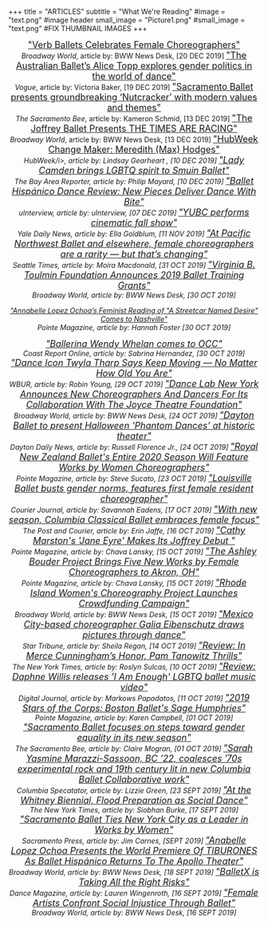 +++
title = "ARTICLES"
subtitle = "What We're Reading"
#image = "text.png"   #image header
small_image = "Picture1.png"
#small_image = "text.png"  #FIX THUMBNAIL IMAGES
+++

<center>

<font size="4">
<a href="https://www.broadwayworld.com/cleveland/article/Verb-Ballets-Celebrates-Female-Choreographers-20191220">"Verb Ballets Celebrates Female Choreographers"</a></font><br>
<i>Broadway World</i>, article by: BWW News Desk, [20 DEC 2019]

<font size="4">
<a href="https://www.vogue.com.au/culture/features/the-australian-ballets-alice-topp-explores-gender-politics-in-the-world-of-dance/news-story/5f2bcfadc9a99dfc41da1b19815f2d44">"The Australian Ballet’s Alice Topp explores gender politics in the world of dance"</a></font><br>
<i>Vogue</i>, article by: Victoria Baker, [19 DEC 2019]

<font size="4">
<a href="https://www.sacbee.com/entertainment/arts-culture/article238336048.html">"Sacramento Ballet presents groundbreaking ‘Nutcracker’ with modern values and themes"</a></font><br>
<i>The Sacramento Bee</i>, article by: Kameron Schmid, [13 DEC 2019]

<font size="4">
<a href="https://www.broadwayworld.com/chicago/article/The-Joffrey-Ballet-Presents-THE-TIMES-ARE-RACING-20191213">"The Joffrey Ballet Presents THE TIMES ARE RACING"</a></font><br>
<i>Broadway World</i>, article by: BWW News Desk, [13 DEC 2019]


<font size="4">
<a href="http://sponsored.boston.com/hubweek/hubweek-change-maker-max-hodges">"HubWeek Change Maker: Meredith (Max) Hodges"</a></font><br>
<i>HubWeek/i>, article by: Lindsay Gearheart , [10 DEC 2019]


<font size="4">
<a href="https://www.ebar.com/arts_&_culture/dance/285396/lady_camden_brings_lgbtq_spirit_to_smuin_ballet">"Lady Camden brings LGBTQ spirit to Smuin Ballet"</a></font><br>
<i>The Bay Area Reporter</i>, article by: Philip Mayard, [10 DEC 2019]


<font size="4">
<a href="https://uinterview.com/uncategorized/ballet-hispanico-dance-review-new-pieces-deliver-dance-with-bite/">"Ballet Hispánico Dance Review: New Pieces Deliver Dance With Bite"</a></font><br>
<i>uInterview</i>, article by: uInterview, [07 DEC 2019]


<font size="4">
<a href="https://yaledailynews.com/blog/2019/11/11/yubc-performs-cinematic-fall-show/">"YUBC performs cinematic fall show"</a></font><br>
<i>Yale Daily News</i>, article by: Ella Goldblum, [11 NOV 2019]


<font size="4">
<a href="https://www.seattletimes.com/entertainment/dance/at-pacific-northwest-ballet-and-elsewhere-female-choreographers-are-a-rarity-but-thats-changing/">"At Pacific Northwest Ballet and elsewhere, female choreographers are a rarity — but that’s changing"</a></font><br>
<i>Seattle Times</i>, article by: Moira Macdonald, [31 OCT 2019]


<font size="4">
<a href="https://www.broadwayworld.com/bwwclassical/article/Virginia-B-Toulmin-Foundation-Announces-2019-Ballet-Training-Grants-20191030">"Virginia B. Toulmin Foundation Announces 2019 Ballet Training Grants"</a></font><br>
<i>Broadway World</i>, article by: BWW News Desk, [30 OCT 2019]

<a href="https://www.pointemagazine.com/streetcar-named-desire-annabelle-lopez-ochoa-2641165926.html">"Annabelle Lopez Ochoa’s Feminist Reading of "A Streetcar Named Desire" Comes to Nashville"</a></font><br>
<i>Pointe Magazine</i>, article by: Hannah Foster [30 OCT 2019]


<font size="4">
<a href="http://www.coastreportonline.com/arts_and_culture/article_3e6e75c4-faa1-11e9-b7c6-0be05f3cbb52.html">"Ballerina Wendy Whelan comes to OCC"</a></font><br>
<i>Coast Report Online</i>, article by: Sabrina Hernandez, [30 OCT 2019]


<font size="4">
<a href="https://www.wbur.org/hereandnow/2019/10/29/twyla-tharp-keep-it-moving">"Dance Icon Twyla Tharp Says Keep Moving — No Matter How Old You Are"</a></font><br>
<i>WBUR</i>, article by: Robin Young, [29 OCT 2019]


<font size="4">
<a href="https://www.broadwayworld.com/bwwdance/article/Dance-Lab-New-York-Announces-New-Choreographers-And-Dancers-For-Its-Collaboration-With-The-Joyce-Theatre-Foundation-20191024">"Dance Lab New York Announces New Choreographers And Dancers For Its Collaboration With The Joyce Theatre Foundation"</a></font><br>
<i>Broadway World</i>, article by: BWW News Desk, [24 OCT 2019]



<font size="4">
<a href="https://www.daytondailynews.com/events/performing-arts/dayton-ballet-presents-phantom-dances-victoria/RKRaPfGiuddZhGamYlpq7N/">"Dayton Ballet to present Halloween ‘Phantom Dances’ at historic theater"</a></font><br>
<i>Dayton Daily News</i>, article by: Russell Florence Jr., [24 OCT 2019]


<font size="4">
<a href="https://www.pointemagazine.com/royal-new-zealand-ballet-women-choreographers-2641077060.html">"Royal New Zealand Ballet's Entire 2020 Season Will Feature Works by Women Choreographers"</a></font><br>
<i>Pointe Magazine</i>, article by: Steve Sucato, [23 OCT 2019]


<font size="4">
<a href="https://www.courier-journal.com/story/entertainment/arts/dance/2019/10/17/louisville-ballet-show-features-first-female-resident-choreographer/3937290002/">"Louisville Ballet busts gender norms, features first female resident choreographer"</a></font><br>
<i>Courier Journal</i>, article by: Savannah Eadens, [17 OCT 2019]


<font size="4">
<a href="https://www.postandcourier.com/free-times/arts/with-new-season-columbia-classical-ballet-embraces-female-focus/article_ccd5dc98-ef99-11e9-8874-736651614595.html">"With new season, Columbia Classical Ballet embraces female focus"</a></font><br>
<i>The Post and Courier</i>, article by: Erin Jaffe, [16 OCT 2019]


<font size="4">
<a href="https://www.pointemagazine.com/ballet-listings-oct-14-20-2640974579.html">"Cathy Marston's 'Jane Eyre' Makes Its Joffrey Debut "</a></font><br>
<i>Pointe Magazine</i>, article by: Chava Lansky, [15 OCT 2019]


<font size="4">
<a href="https://www.pointemagazine.com/ballet-listings-oct-14-20-2640974579.html?rebelltitem=1#rebelltitem1">"The Ashley Bouder Project Brings Five New Works by Female Choreographers to Akron, OH"</a></font><br>
<i>Pointe Magazine</i>, article by: Chava Lansky, [15 OCT 2019]


<font size="4">
<a href="https://www.broadwayworld.com/rhode-island/article/Rhode-Island-Womens-Choreography-Project-Launches-Crowdfunding-Campaign-20191015">"Rhode Island Women's Choreography Project Launches Crowdfunding Campaign"</a></font><br>
<i>Broadway World</i>, article by: BWW News Desk, [15 OCT 2019]



<font size="4">
<a href="http://www.startribune.com/drawing-through-dance/563080812/?refresh=true">"Mexico City-based choreographer Galia Eibenschutz draws pictures through dance"</a></font><br>
<i>Star Tribune</i>, article by: Sheila Regan, [14 OCT 2019]


<font size="4">
<a href="https://www.nytimes.com/2019/10/11/arts/dance/tanowitz-everyone-keeps-me-review.html">"Review: In Merce Cunningham’s Honor, Pam Tanowitz Thrills"</a></font><br>
<i>The New York Times</i>, article by: Roslyn Sulcas, [10 OCT 2019]


<font size="4">
<a href="http://www.digitaljournal.com/entertainment/music/review-daphne-willis-releases-i-am-enough-lgbtq-ballet-music-video/article/559629#ixzz68sTvN0Px">"Review: Daphne Willis releases 'I Am Enough' LGBTQ ballet music video"</a></font><br>
<i>Digital Journal</i>, article by: Markows Papadatos, [11 OCT 2019]


<font size="4">
<a href="https://www.pointemagazine.com/sage-humphries-2640729807.html">"2019 Stars of the Corps: Boston Ballet's Sage Humphries"</a></font><br>
<i>Pointe Magazine</i>, article by: Karen Campbell, [01 OCT 2019]


<font size="4">
<a href="https://www.sacbee.com/entertainment/arts-culture/article235682592.html">"Sacramento Ballet focuses on steps toward gender equality in its new season"</a></font><br>
<i>The Sacramento Bee</i>, article by: Claire Mogran, [01 OCT 2019]


<font size="4">
<a href="https://www.columbiaspectator.com/arts-and-entertainment/2019/09/24/sarah-yasmine-marazzi-sassoon-bc-22-coalesces-70s-experimental-rock-and-19th-century-lit-in-new-columbia-ballet-collaborative-work/">"Sarah Yasmine Marazzi-Sassoon, BC ’22, coalesces ’70s experimental rock and 19th century lit in new Columbia Ballet Collaborative work"</a></font><br>
<i>Columbia Specatator</i>, article by: Lizzie Green, [23 SEPT 2019]


<font size="4">
<a href="https://www.nytimes.com/2019/09/17/arts/dance/whitney-biennial-dance.html?ribbon-ad-idx=3&rref=arts/dance/">"At the Whitney Biennial, Flood Preparation as Social Dance"</a></font><br>
<i>The New York Times</i>, article by: Siobhan Burke, [17 SEPT 2019]


<font size="4">
<a href="https://sacramentopress.com/2019/09/26/sacramento-ballet-ties-new-york-city-as-a-leader-in-works-by-women/">"Sacramento Ballet Ties New York City as a Leader in Works by Women"</a></font><br>
<i>Sacramento Press</i>, article by: Jim Carnes, [SEPT 2019]


<font size="4">
<a href="https://www.broadwayworld.com/bwwdance/article/Anabelle-Lopez-Ochoa-Presents-the-World-Premiere-Of-TIBURONES-As-Ballet-Hispnico-Returns-To-The-Apollo-Theater-20190918">"Anabelle Lopez Ochoa Presents the World Premiere Of TIBURONES As Ballet Hispánico Returns To The Apollo Theater"</a></font><br>
<i>Broadway World</i>, article by: BWW News Desk, [18 SEPT 2019]


<font size="4">
<a href="https://www.dancemagazine.com/balletx-2640310102.html">"BalletX is Taking All the Right Risks"</a></font><br>
<i>Dance Magazine</i>, article by: Lauren Wingenroth, [16 SEPT 2019]


<font size="4">
<a href="https://www.broadwayworld.com/nashville/article/Female-Artists-Confront-Social-Injustice-Through-Ballet-20190916>">"Female Artists Confront Social Injustice Through Ballet"</a></font><br>
<i>Broadway World</i>, article by: BWW News Desk, [16 SEPT 2019]



</center>